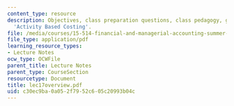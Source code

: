 ```yaml
---
content_type: resource
description: Objectives, class preparation questions, class pedagogy, game plan on
  'Activity Based Costing'.
file: /media/courses/15-514-financial-and-managerial-accounting-summer-2003/c30ec9ba0a052f7952c605c20993b04c_lec17overview.pdf
file_type: application/pdf
learning_resource_types:
- Lecture Notes
ocw_type: OCWFile
parent_title: Lecture Notes
parent_type: CourseSection
resourcetype: Document
title: lec17overview.pdf
uid: c30ec9ba-0a05-2f79-52c6-05c20993b04c
---
```

